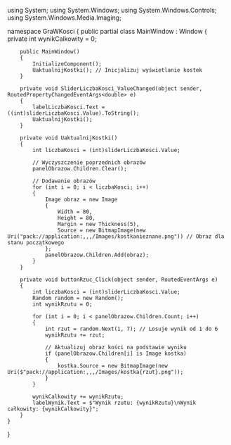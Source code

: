 using System;
using System.Windows;
using System.Windows.Controls;
using System.Windows.Media.Imaging;

namespace GraWKosci
{
    public partial class MainWindow : Window
    {
        private int wynikCalkowity = 0;

        public MainWindow()
        {
            InitializeComponent();
            UaktualnijKostki(); // Inicjalizuj wyświetlanie kostek
        }

        private void SliderLiczbaKosci_ValueChanged(object sender, RoutedPropertyChangedEventArgs<double> e)
        {
            labelLiczbaKosci.Text = ((int)sliderLiczbaKosci.Value).ToString();
            UaktualnijKostki();
        }

        private void UaktualnijKostki()
        {
            int liczbaKosci = (int)sliderLiczbaKosci.Value;

            // Wyczyszczenie poprzednich obrazów
            panelObrazow.Children.Clear();

            // Dodawanie obrazów
            for (int i = 0; i < liczbaKosci; i++)
            {
                Image obraz = new Image
                {
                    Width = 80,
                    Height = 80,
                    Margin = new Thickness(5),
                    Source = new BitmapImage(new Uri("pack://application:,,,/Images/kostkanieznane.png")) // Obraz dla stanu początkowego
                };
                panelObrazow.Children.Add(obraz);
            }
        }

        private void buttonRzuc_Click(object sender, RoutedEventArgs e)
        {
            int liczbaKosci = (int)sliderLiczbaKosci.Value;
            Random random = new Random();
            int wynikRzutu = 0;

            for (int i = 0; i < panelObrazow.Children.Count; i++)
            {
                int rzut = random.Next(1, 7); // Losuje wynik od 1 do 6
                wynikRzutu += rzut;

                // Aktualizuj obraz kości na podstawie wyniku
                if (panelObrazow.Children[i] is Image kostka)
                {
                    kostka.Source = new BitmapImage(new Uri($"pack://application:,,,/Images/kostka{rzut}.png"));
                }
            }

            wynikCalkowity += wynikRzutu;
            labelWynik.Text = $"Wynik rzutu: {wynikRzutu}\nWynik całkowity: {wynikCalkowity}";
        }
    }
}
